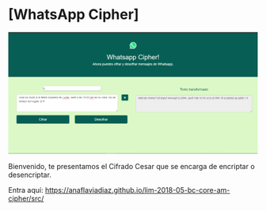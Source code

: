 # [WhatsApp Cipher]

[![MyApp](images/myapp.jpg)](https://anaflaviadiaz.github.io/lim-2018-05-bc-core-am-cipher/src/)

Bienvenido, te presentamos el Cifrado Cesar que se encarga de encriptar o desencriptar.

Entra aquí: https://anaflaviadiaz.github.io/lim-2018-05-bc-core-am-cipher/src/
